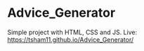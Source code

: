 # Advice_Generator
Simple project with HTML, CSS and JS. Live: https://tsham11.github.io/Advice_Generator/
